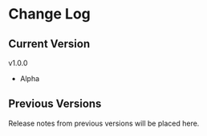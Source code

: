 # Change Log

## Current Version

v1.0.0

- Alpha 

## Previous Versions

Release notes from previous versions will be placed here.
